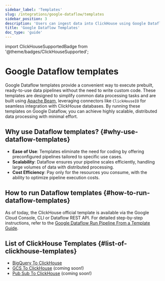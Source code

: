 ```yaml
---
sidebar_label: 'Templates'
slug: /integrations/google-dataflow/templates
sidebar_position: 3
description: 'Users can ingest data into ClickHouse using Google Dataflow Templates'
title: 'Google Dataflow Templates'
doc_type: 'guide'
---
```


import ClickHouseSupportedBadge from '@theme/badges/ClickHouseSupported';

# Google Dataflow templates

<ClickHouseSupportedBadge/>

Google Dataflow templates provide a convenient way to execute prebuilt, ready-to-use data pipelines without the need to write custom code. These templates are designed to simplify common data processing tasks and are built using [Apache Beam](https://beam.apache.org/), leveraging connectors like `ClickHouseIO` for seamless integration with ClickHouse databases. By running these templates on Google Dataflow, you can achieve highly scalable, distributed data processing with minimal effort.

## Why use Dataflow templates? {#why-use-dataflow-templates}

- **Ease of Use**: Templates eliminate the need for coding by offering preconfigured pipelines tailored to specific use cases.
- **Scalability**: Dataflow ensures your pipeline scales efficiently, handling large volumes of data with distributed processing.
- **Cost Efficiency**: Pay only for the resources you consume, with the ability to optimize pipeline execution costs.

## How to run Dataflow templates {#how-to-run-dataflow-templates}

As of today, the ClickHouse official template is available via the Google Cloud Console, CLI or Dataflow REST API.
For detailed step-by-step instructions, refer to the [Google Dataflow Run Pipeline From a Template Guide](https://cloud.google.com/dataflow/docs/templates/provided-templates).

## List of ClickHouse Templates {#list-of-clickhouse-templates}
* [BigQuery To ClickHouse](./templates/bigquery-to-clickhouse)
* [GCS To ClickHouse](https://github.com/ClickHouse/DataflowTemplates/issues/3) (coming soon!)
* [Pub Sub To ClickHouse](https://github.com/ClickHouse/DataflowTemplates/issues/4) (coming soon!)
